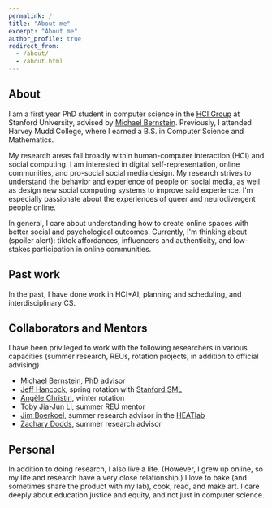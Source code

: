 ```yaml
---
permalink: /
title: "About me"
excerpt: "About me"
author_profile: true
redirect_from: 
  - /about/
  - /about.html
---
```


## About
I am a first year PhD student in computer science in the [HCI Group](https://hci.stanford.edu/) at Stanford University, advised by [Michael Bernstein](https://hci.stanford.edu/msb/). Previously, I attended Harvey Mudd College, where I earned a B.S. in Computer Science and Mathematics.

My research areas fall broadly within human-computer interaction (HCI) and social computing. I am interested in digital self-representation, online communities, and pro-social social media design. My research strives to understand the behavior and experience of people on social media, as well as design new social computing systems to improve said experience. I'm especially passionate about the experiences of queer and neurodivergent people online.

In general, I care about understanding how to create online spaces with better social and psychological outcomes. Currently, I'm thinking about (spoiler alert): tiktok affordances, influencers and authenticity, and low-stakes participation in online communities.


## Past work
In the past, I have done work in HCI+AI, planning and scheduling, and interdisciplinary CS.

## Collaborators and Mentors

I have been privileged to work with the following researchers in various capacities (summer research, REUs, rotation projects, in addition to official advising)
- [Michael Bernstein](https://hci.stanford.edu/msb/), PhD advisor
- [Jeff Hancock](https://comm.stanford.edu/faculty-hancock/), spring rotation with [Stanford SML](https://sml.stanford.edu/)
- [Angèle Christin](http://www.angelechristin.com/), winter rotation
- [Toby Jia-Jun Li](https://toby.li/), summer REU mentor
- [Jim Boerkoel](https://www.cs.hmc.edu/~boerkoel/), summer research advisor in the [HEATlab](https://www.cs.hmc.edu/HEAT/)
- [Zachary Dodds](https://www.cs.hmc.edu/~dodds/), summer research advisor

## Personal
In addition to doing research, I also live a life. (However, I grew up online, so my life and research have a very close relationship.) I love to bake (and sometimes share the product with my lab), cook, read, and make art. I care deeply about education justice and equity, and not just in computer science. 

